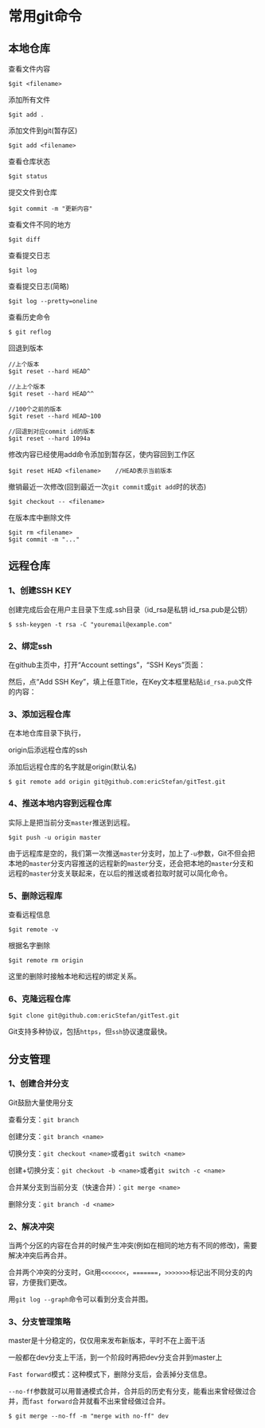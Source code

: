 # 常用git命令

## 本地仓库

查看文件内容

```
$git <filename>
```

添加所有文件

```
$git add .
```

添加文件到git(暂存区)

```
$git add <filename>
```

查看仓库状态

```
$git status
```

提交文件到仓库

```
$git commit -m "更新内容"
```

查看文件不同的地方

```
$git diff
```

查看提交日志

```
$git log
```

查看提交日志(简略)

```
$git log --pretty=oneline
```

查看历史命令

```
$ git reflog
```

回退到版本

```
//上个版本
$git reset --hard HEAD^

//上上个版本
$git reset --hard HEAD^^

//100个之前的版本
$git reset --hard HEAD~100

//回退到对应commit id的版本
$git reset --hard 1094a
```

修改内容已经使用add命令添加到暂存区，使内容回到工作区

```
$git reset HEAD <filename>    //HEAD表示当前版本
```

撤销最近一次修改(回到最近一次`git commit`或`git add`时的状态)

```
$git checkout -- <filename>
```

在版本库中删除文件

```
$git rm <filename>
$git commit -m "..."
```

## 远程仓库

### 1、创建SSH KEY

创建完成后会在用户主目录下生成.ssh目录（id_rsa是私钥  id_rsa.pub是公钥）

```
$ ssh-keygen -t rsa -C "youremail@example.com"
```

### 2、绑定ssh

在github主页中，打开“Account settings”，“SSH Keys”页面：

然后，点“Add SSH Key”，填上任意Title，在Key文本框里粘贴`id_rsa.pub`文件的内容：

### 3、添加远程仓库

在本地仓库目录下执行，

origin后添远程仓库的ssh

添加后远程仓库的名字就是origin(默认名)

```
$ git remote add origin git@github.com:ericStefan/gitTest.git
```

### 4、推送本地内容到远程仓库

实际上是把当前分支`master`推送到远程。

```
$git push -u origin master
```

由于远程库是空的，我们第一次推送`master`分支时，加上了`-u`参数，Git不但会把本地的`master`分支内容推送的远程新的`master`分支，还会把本地的`master`分支和远程的`master`分支关联起来，在以后的推送或者拉取时就可以简化命令。

### 5、删除远程库

查看远程信息

```
$git remote -v
```

根据名字删除

```
$git remote rm origin
```

这里的删除时接触本地和远程的绑定关系。

### 6、克隆远程仓库

```
$git clone git@github.com:ericStefan/gitTest.git
```

Git支持多种协议，包括`https`，但`ssh`协议速度最快。

## 分支管理

### 1、创建合并分支

Git鼓励大量使用分支

查看分支：`git branch`

创建分支：`git branch <name>`

切换分支：`git checkout <name>`或者`git switch <name>`

创建+切换分支：`git checkout -b <name>`或者`git switch -c <name>`

合并某分支到当前分支（快速合并）：`git merge <name>`

删除分支：`git branch -d <name>`

### 2、解决冲突

当两个分区的内容在合并的时候产生冲突(例如在相同的地方有不同的修改)，需要解决冲突后再合并。

合并两个冲突的分支时，Git用`<<<<<<<`，`=======`，`>>>>>>>`标记出不同分支的内容，方便我们更改。

用`git log --graph`命令可以看到分支合并图。

### 3、分支管理策略

master是十分稳定的，仅仅用来发布新版本，平时不在上面干活

一般都在dev分支上干活，到一个阶段时再把dev分支合并到master上

`Fast forward`模式：这种模式下，删除分支后，会丢掉分支信息。

`--no-ff`参数就可以用普通模式合并，合并后的历史有分支，能看出来曾经做过合并，而`fast forward`合并就看不出来曾经做过合并。

```
$ git merge --no-ff -m "merge with no-ff" dev
```


